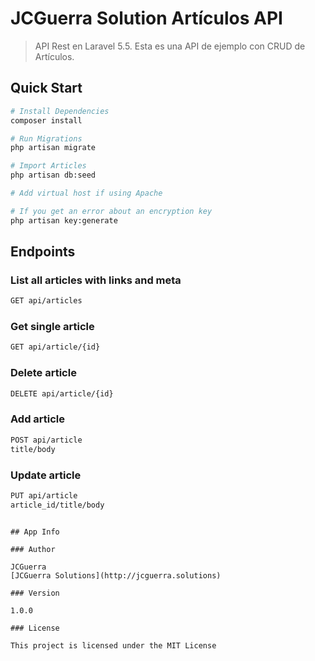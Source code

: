 # JCGuerra Solution Artículos API

> API Rest en Laravel 5.5. Esta es una API de ejemplo con CRUD de Artículos.

## Quick Start

``` bash
# Install Dependencies
composer install

# Run Migrations
php artisan migrate

# Import Articles
php artisan db:seed

# Add virtual host if using Apache

# If you get an error about an encryption key
php artisan key:generate
```

## Endpoints

### List all articles with links and meta
``` bash
GET api/articles
```
### Get single article
``` bash
GET api/article/{id}
```

### Delete article
``` bash
DELETE api/article/{id}
```

### Add article
``` bash
POST api/article
title/body
```

### Update article
``` bash
PUT api/article
article_id/title/body
```


```

## App Info

### Author

JCGuerra
[JCGuerra Solutions](http://jcguerra.solutions)

### Version

1.0.0

### License

This project is licensed under the MIT License
